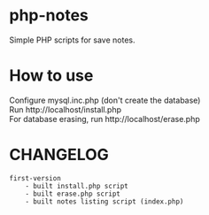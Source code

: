 # php-notes
Simple PHP scripts for save notes.

# How to use
Configure mysql.inc.php (don't create the database)<br />
Run http://localhost/install.php<br />
For database erasing, run http://localhost/erase.php<br />

# CHANGELOG
	first-version
		- built install.php script
		- built erase.php script
		- built notes listing script (index.php)